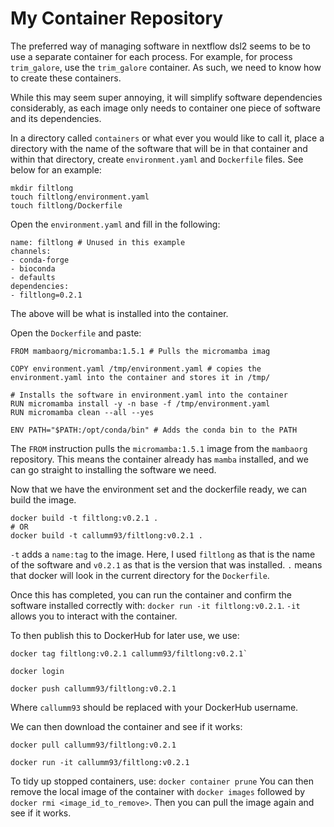 # My Container Repository

The preferred way of managing software in nextflow dsl2 seems to be to use a separate container for each process. For example, for process `trim_galore`, use the `trim_galore` container. As such, we need to know how to create these containers.

While this may seem super annoying, it will simplify software dependencies considerably, as each image only needs to container one piece of software and its dependencies.

In a directory called `containers` or what ever you would like to call it, place a directory with the name of the software that will be in that container and within that directory, create `environment.yaml` and `Dockerfile` files. See below for an example:
```
mkdir filtlong
touch filtlong/environment.yaml
touch filtlong/Dockerfile
```

Open the `environment.yaml` and fill in the following:
```
name: filtlong # Unused in this example
channels:
- conda-forge
- bioconda
- defaults
dependencies:
- filtlong=0.2.1
```
The above will be what is installed into the container.

Open the `Dockerfile` and paste:
```
FROM mambaorg/micromamba:1.5.1 # Pulls the micromamba imag

COPY environment.yaml /tmp/environment.yaml # copies the environment.yaml into the container and stores it in /tmp/

# Installs the software in environment.yaml into the container
RUN micromamba install -y -n base -f /tmp/environment.yaml
RUN micromamba clean --all --yes

ENV PATH="$PATH:/opt/conda/bin" # Adds the conda bin to the PATH
```
The `FROM` instruction pulls the `micromamba:1.5.1` image from the `mambaorg` repository. This means the container already has `mamba` installed, and we can go straight to installing the software we need.

Now that we have the environment set and the dockerfile ready, we can build the image.

```
docker build -t filtlong:v0.2.1 .
# OR
docker build -t callumm93/filtlong:v0.2.1 .
```

`-t` adds a `name:tag` to the image. Here, I used `filtlong` as that is the name of the software and `v0.2.1` as that is the version that was installed.
`.` means that docker will look in the current directory for the `Dockerfile`.

Once this has completed, you can run the container and confirm the software installed correctly with: `docker run -it filtlong:v0.2.1`.
`-it` allows you to interact with the container.

To then publish this to DockerHub for later use, we use: 
```
docker tag filtlong:v0.2.1 callumm93/filtlong:v0.2.1`

docker login

docker push callumm93/filtlong:v0.2.1
```
Where `callumm93` should be replaced with your DockerHub username.

We can then download the container and see if it works:
```
docker pull callumm93/filtlong:v0.2.1

docker run -it callumm93/filtlong:v0.2.1
```

To tidy up stopped containers, use: `docker container prune`
You can then remove the local image of the container with `docker images` followed by `docker rmi <image_id_to_remove>`. Then you can pull the image again and see if it works.